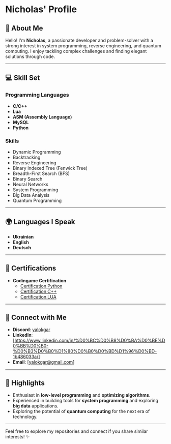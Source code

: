 # Nicholas' Profile
## 👋 About Me  
Hello! I'm **Nicholas**, a passionate developer and problem-solver with a strong interest in system programming, reverse engineering, and quantum computing. I enjoy tackling complex challenges and finding elegant solutions through code.

---

## 💻 Skill Set  

### Programming Languages  
- **C/C++**  
- **Lua**  
- **ASM (Assembly Language)**  
- **MySQL**  
- **Python**  

### Skills  
- Dynamic Programming  
- Backtracking  
- Reverse Engineering  
- Binary Indexed Tree (Fenwick Tree)  
- Breadth-First Search (BFS)  
- Binary Search  
- Neural Networks  
- System Programming  
- Big Data Analysis  
- Quantum Programming  

---

## 🌍 Languages I Speak  
- **Ukrainian**  
- **English**  
- **Deutsch**

---

## 📜 Certifications  
- **Codingame Certification**  
  - [Certification Python](https://www.codingame.com/certification/IU3cs0eHwj4OAuelIXqx6Q)
  - [Certification C++](https://www.codingame.com/certification/y2r62YZM71kl7aK_BWi-cQ)
  - [Certification LUA](https://www.codingame.com/certification/s8XlJALgP4vsNzmOz7jKgg)

---

## 📡 Connect with Me  
- **Discord**: [yalokgar](#)
- **LinkedIn**: [https://www.linkedin.com/in/%D0%BC%D0%B8%D0%BA%D0%BE%D0%BB%D0%B0-%D0%B3%D0%B0%D1%80%D0%B0%D0%BD%D1%96%D0%BD-1b486033a/]
- **Email**: [yalokgar@gmail.com]

---

## 🚀 Highlights  
- Enthusiast in **low-level programming** and **optimizing algorithms**.  
- Experienced in building tools for **system programming** and exploring **big data** applications.  
- Exploring the potential of **quantum computing** for the next era of technology.  

---

Feel free to explore my repositories and connect if you share similar interests! ✨

